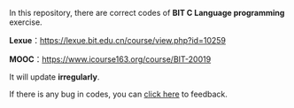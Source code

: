 In this repository, there are correct codes of **BIT C Language programming** exercise.

**Lexue**：https://lexue.bit.edu.cn/course/view.php?id=10259

**MOOC**：https://www.icourse163.org/course/BIT-20019

It will update **irregularly**.

If there is any bug in codes, you can [click here](https://gitee.com/XiaoZheng2003/lexue_code/issues) to feedback.
